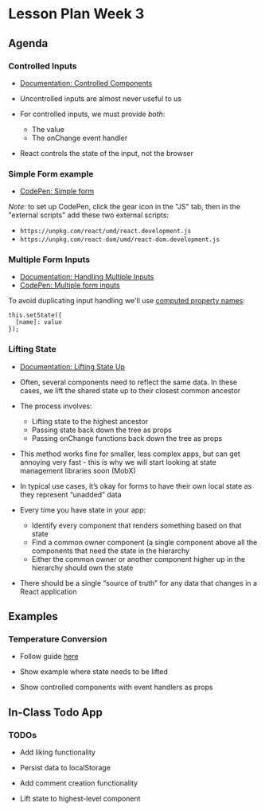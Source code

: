 # Lesson Plan Week 3

## Agenda

### Controlled Inputs

- [Documentation: Controlled Components](https://reactjs.org/docs/forms.html#controlled-components)

- Uncontrolled inputs are almost never useful to us

- For controlled inputs, we must provide _both_:
  - The value
  - The onChange event handler

- React controls the state of the input, not the browser

### Simple Form example

- [CodePen: Simple form](https://codepen.io/fdb/pen/ZwrqRQ?editors=0010)

*Note*: to set up CodePen, click the gear icon in the "JS" tab, then in the "external scripts" add these two external scripts:

- `https://unpkg.com/react/umd/react.development.js`
- `https://unpkg.com/react-dom/umd/react-dom.development.js`

### Multiple Form Inputs

- [Documentation: Handling Multiple Inputs](https://reactjs.org/docs/forms.html#handling-multiple-inputs)
- [CodePen: Multiple form inputs](https://codepen.io/fdb/pen/pGprPq?editors=0010)

To avoid duplicating input handling we'll use [computed property names](https://developer.mozilla.org/en-US/docs/Web/JavaScript/Reference/Operators/Object_initializer#Computed_property_names):

```
this.setState({
  [name]: value
});
```

### Lifting State

- [Documentation: Lifting State Up](https://reactjs.org/docs/lifting-state-up.html)

- Often, several components need to reflect the same data. In these cases, we lift the shared state up to their closest common ancestor

- The process involves:
  - Lifting state to the highest ancestor
  - Passing state back down the tree as props
  - Passing onChange functions back down the tree as props

- This method works fine for smaller, less complex apps, but can get annoying very fast - this is why we will start looking at state management libraries soon (MobX)

- In typical use cases, it’s okay for forms to have their own local state as they represent “unadded” data

- Every time you have state in your app:
  - Identify every component that renders something based on that state
  - Find a common owner component (a single component above all the components that need the state in the hierarchy
  - Either the common owner or another component higher up in the hierarchy should own the state

- There should be a single “source of truth” for any data that changes in a React application

## Examples

### Temperature Conversion

- Follow guide [here](https://reactjs.org/docs/lifting-state-up.html)

- Show example where state needs to be lifted

- Show controlled components with event handlers as props

## In-Class Todo App

### TODOs

- Add liking functionality

- Persist data to localStorage

- Add comment creation functionality

- Lift state to highest-level component
